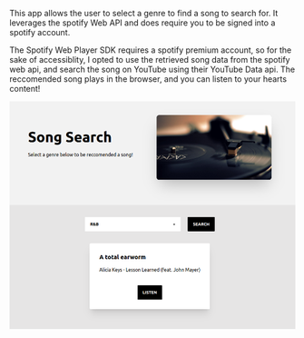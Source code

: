 This app allows the user to select a genre to find a song to search for. It leverages the spotify Web API and does require you to be signed into a spotify account.

The Spotify Web Player SDK requires a spotify premium account, so for the sake of accessiblity, I opted to use the retrieved song data from the spotify web api, and search the song on YouTube using their YouTube Data api. The reccomended song plays in the browser, and you can listen to your hearts content!

![Alt text](images/screenshot.png)
